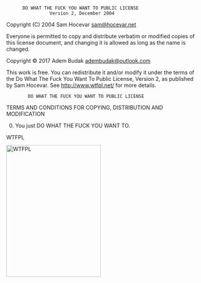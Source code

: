           DO WHAT THE FUCK YOU WANT TO PUBLIC LICENSE
                    Version 2, December 2004

 Copyright (C) 2004 Sam Hocevar <sam@hocevar.net>

 Everyone is permitted to copy and distribute verbatim or modified
 copies of this license document, and changing it is allowed as long
 as the name is changed.
 
 Copyright © 2017 Adem Budak <adembudak@outlook.com>
 
This work is free. You can redistribute it and/or modify it under the
terms of the Do What The Fuck You Want To Public License, Version 2,
as published by Sam Hocevar. See http://www.wtfpl.net/ for more details.

            DO WHAT THE FUCK YOU WANT TO PUBLIC LICENSE
   TERMS AND CONDITIONS FOR COPYING, DISTRIBUTION AND MODIFICATION

  0. You just DO WHAT THE FUCK YOU WANT TO.


  <a href="http://www.wtfpl.net/"><img
       src="http://www.wtfpl.net/wp-content/uploads/2012/12/wtfpl-badge-4.png"
       width="80" height="15" alt="WTFPL" /></a>

  <a href="http://www.wtfpl.net/wp-content/uploads/2012/12/wtfpl-strip.jpg"><img
       src="http://www.wtfpl.net/wp-content/uploads/2012/12/wtfpl-strip.jpg"
       width="250" height="350" alt="WTFPL" /></a>
